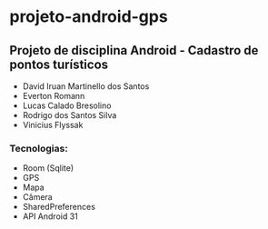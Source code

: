 # projeto-android-gps

## Projeto de disciplina Android - Cadastro de pontos turísticos

* David Iruan Martinello dos Santos
* Everton Romann
* Lucas Calado Bresolino
* Rodrigo dos Santos Silva
* Vinicius Flyssak

### Tecnologias:
- Room (Sqlite)
- GPS
- Mapa
- Câmera
- SharedPreferences
- API Android 31

